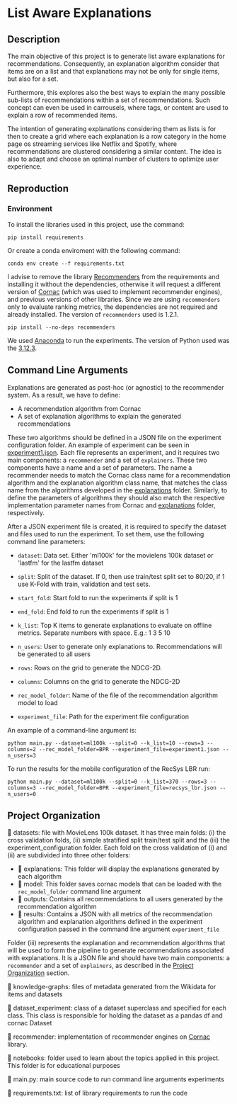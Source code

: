 # List Aware Explanations

## Description
The main objective of this project is to generate list
aware explanations for recommendations. Consequently, an explanation algorithm 
consider that items are on a list and that explanations may not be only for
single items, but also for a set. 

Furthermore, this explores also the best ways to explain the many
possible sub-lists of recommendations within a set of 
recommendations. Such concept can even be used in carrousels, where tags, or content
are used to explain a row of recommended items.

The intention of generating explanations considering them as lists is for then to create a grid
where each explanation is a row category in the home page os streaming services like Netflix and Spotify, where
recommendations are clustered considering a similar content. The idea is also to adapt and choose an optimal number of 
clusters to optimize user experience. 

## Reproduction
### Environment 
To install the libraries used in this project, use the command: 
    
    pip install requirements

Or create a conda enviroment with the following command:

    conda env create --f requirements.txt

I advise to remove the library [Recommenders](https://github.com/recommenders-team/recommenders) from the requirements 
and installing it without the dependencies, otherwise it will request a different version of 
[Cornac](https://github.com/PreferredAI/cornac) (which was used to implement recommender engines), and previous 
versions of other libraries. Since we are using ```recommenders``` only to evaluate ranking metrics, the dependencies 
are not required and already installed. The version of ```recommenders``` used is 1.2.1.

    pip install --no-deps recommenders

We used [Anaconda](https://www.anaconda.com/) to run the experiments. The version of Python used was the [3.12.3](https://www.python.org/downloads/release/python-3123/).

## Command Line Arguments

Explanations are generated as post-hoc (or agnostic) to the recommender system. As a result, we have to define:

- A recommendation algorithm from Cornac
- A set of explanation algorithms to explain the generated recommendations

These two algorithms should be defined in a JSON file on the experiment configuration folder. An example of experiment 
can be seen in [experiment1.json](datasets/ml-latest-small/experiment_configuration/experiment1.json). 
Each file represents an experiment, and it requires two main components:  a `recommender` and a set of `explainers`.
These two components have a name and a set of parameters. The name a recommender needs to match the Cornac class name for 
a recommendation algorithm and the explanation algorithm class name, that matches the class name from the algorithms
developed in the [explanations](explanations) folder. Similarly, to define the parameters of algorithms they should 
also match the respective implementation parameter names from Cornac and [explanations](explanations) folder, 
respectively. 

After a JSON experiment file is created, it is required to specify the dataset and files used to run the experiment. To 
set them, use the following command line parameters:

- `dataset`: Data set. Either 'ml100k' for the movielens 100k dataset or 'lastfm' for the lastfm dataset


- `split`: Split of the dataset. If 0, then use train/test split set to 80/20, if 1 use K-Fold with train, validation and test sets.


- `start_fold`: Start fold to run the experiments if split is 1


- `end_fold`: End fold to run the experiments if split is 1


- `k_list`: Top K items to generate explanations to evaluate on offline metrics. Separate numbers with space. E.g.: 1 3 5 10


- `n_users`: User to generate only explanations to. Recommendations will be generated to all users


- `rows`: Rows on the grid to generate the NDCG-2D.


- `columns`: Columns on the grid to generate the NDCG-2D


- `rec_model_folder`: Name of the file of the recommendation algorithm model to load


- `experiment_file`: Path for the experiment file configuration

An example of a command-line argument is:

    python main.py --dataset=ml100k --split=0 --k_list=10 --rows=3 --columns=2 --rec_model_folder=BPR --experiment_file=experiment1.json --n_users=3

To run the results for the mobile configuration of the RecSys LBR run:
    
    python main.py --dataset=ml100k --split=0 --k_list=370 --rows=3 --columns=3 --rec_model_folder=BPR --experiment_file=recsys_lbr.json --n_users=0

## Project Organization

:file_folder: datasets: file with MovieLens 100k dataset. It has three main folds:
(i)  the cross validation folds, (ii) simple stratified split train/test split and the
(iii) the experiment_configuration folder. Each fold on the cross validation of (i) and
(ii) are subdivided into three other folders:

- :file_folder: explanations: This folder will display the explanations generated by each algorithm
- :file_folder: model: This folder saves cornac models that can be loaded with the ``rec_model_folder`` command line 
argument
- :file_folder: outputs: Contains all recommendations to all users generated by the recommendation algorithm
- :file_folder: results: Contains a JSON with all metrics of the recommendation algorithm and explanation algorithms defined in the 
experiment configuration passed in the command line argument `experiment_file`

Folder (iii) represents the explanation and recommendation algorithms 
that will be used to form the pipeline to generate recommendations associated with explanations. It is a JSON file and
should have two main components: a `recommender` and a set of `explainers`, as described in the 
[Project Organization](#Project-Organization) section. 

:file_folder: knowledge-graphs: files of metadata generated from the Wikidata for items and datasets

:file_folder: dataset_experiment: class of a dataset superclass and specified for each class. This class
is responsible for holding the dataset as a pandas df and cornac Dataset

:file_folder: recommender: implementation of recommender engines on [Cornac](https://github.com/PreferredAI/cornac) library.

:file_folder: notebooks: folder used to learn about the topics applied in this project. This folder is for educational
purposes

:page_facing_up: main.py: main source code to run command line arguments experiments

:page_facing_up: requirements.txt: list of library requirements to run the code
